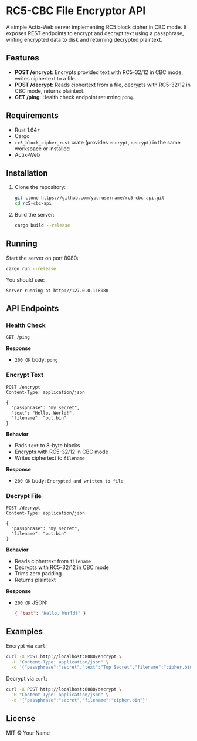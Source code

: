 # RC5-CBC File Encryptor API

A simple Actix-Web server implementing RC5 block cipher in CBC mode. It exposes REST endpoints to encrypt and decrypt text using a passphrase, writing encrypted data to disk and returning decrypted plaintext.

## Features

- **POST /encrypt**: Encrypts provided text with RC5-32/12 in CBC mode, writes ciphertext to a file.
- **POST /decrypt**: Reads ciphertext from a file, decrypts with RC5-32/12 in CBC mode, returns plaintext.
- **GET /ping**: Health check endpoint returning `pong`.

## Requirements

- Rust 1.64+
- Cargo
- `rc5_block_cipher_rust` crate (provides `encrypt`, `decrypt`) in the same workspace or installed
- Actix-Web

## Installation

1. Clone the repository:

   ```bash
   git clone https://github.com/yourusername/rc5-cbc-api.git
   cd rc5-cbc-api
   ```

2. Build the server:

   ```bash
   cargo build --release
   ```

## Running

Start the server on port 8080:

```bash
cargo run --release
```

You should see:

```
Server running at http://127.0.0.1:8080
```

## API Endpoints

### Health Check

```http
GET /ping
```

**Response**

- `200 OK` body: `pong`

### Encrypt Text

```http
POST /encrypt
Content-Type: application/json

{
  "passphrase": "my secret",
  "text": "Hello, World!",
  "filename": "out.bin"
}
```

**Behavior**

- Pads `text` to 8-byte blocks
- Encrypts with RC5-32/12 in CBC mode
- Writes ciphertext to `filename`

**Response**

- `200 OK` body: `Encrypted and written to file`

### Decrypt File

```http
POST /decrypt
Content-Type: application/json

{
  "passphrase": "my secret",
  "filename": "out.bin"
}
```

**Behavior**

- Reads ciphertext from `filename`
- Decrypts with RC5-32/12 in CBC mode
- Trims zero padding
- Returns plaintext

**Response**

- `200 OK` JSON:

  ```json
  { "text": "Hello, World!" }
  ```

## Examples

Encrypt via `curl`:

```bash
curl -X POST http://localhost:8080/encrypt \
  -H "Content-Type: application/json" \
  -d '{"passphrase":"secret","text":"Top Secret","filename":"cipher.bin"}'
```

Decrypt via `curl`:

```bash
curl -X POST http://localhost:8080/decrypt \
  -H "Content-Type: application/json" \
  -d '{"passphrase":"secret","filename":"cipher.bin"}'
```

## License

MIT © Your Name
